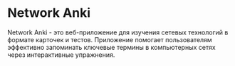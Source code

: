 # Network Anki

Network Anki - это веб-приложение для изучения сетевых технологий в формате карточек и тестов. Приложение помогает пользователям эффективно запоминать ключевые термины в компьютерных сетях через интерактивные упражнения.
